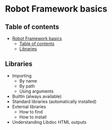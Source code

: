 # Robot Framework basics

## Table of contents
- [Robot Framework basics](#robot-framework-basics)
  - [Table of contents](#table-of-contents)
  - [Libraries](#libraries)

## Libraries

- Importing
  - By name
  - By path
  - Using arguments
- BuiltIn (always available)
- Standard libraries (automatically installed)
- External libraries
    - How to find
    - How to install
- Understanding Libdoc HTML outputs
